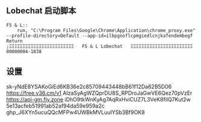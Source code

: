 ##  Lobechat 启动脚本

```
F5 & L::                                                       
    run, "C:\Program Files\Google\Chrome\Application\chrome_proxy.exe"  --profile-directory=Default --app-id=ilbpgnoflcpmgiedlcnjkafendembegf
Return
;ΞΞΞΞΞΞΞΞΞΞΞΞΞΞΞΞΞΞΞΞΞΞΞΞ   F5 & L Lobechat   ΞΞΞΞΞΞΞΞΞΞΞΞΞΞΞΞΞΞΞΞΞΞΞ 00000004-1838
```

## 设置

sk-yNdE8YSAKoGiEd6KB36e2c85709443448bB61f12Da62B5D06
https://free.v36.cm/v1
AIzaSyAgWZQprDU8S_RPDroJaGwVE6Qez70pVzEr
https://api-gm.fjy.zone
iDhO9tkWnKyAg7AqRxHviCUZ7L3VeK8filQ7Kut2w
5e13acfeb51991ab52af94da59e959a2c
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8
